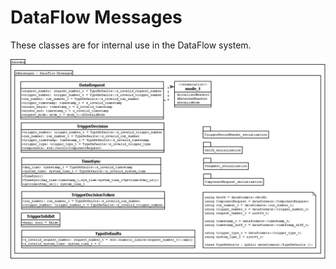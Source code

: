# DataFlow Messages

These classes are for internal use in the DataFlow system.

![Class Diagrams](https://github.com/DUNE-DAQ/dfmessages/raw/develop/docs/dune_dataflow_messages.png)
